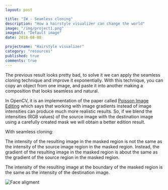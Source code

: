 ```yaml
---
layout: post

title: "IW - Seamless cloning"
description: "How a hairstyle visualizer can change the world"
image: "/img/project1.png"
imagealt: "Default image"
date: 2018-08-08

projectname: "Hairstyle visualizer"
category: "resources"
published: true
comments: true
---
```


The previous result looks pretty bad, to solve it we can apply the seamless cloning technique and improve it exponentially. With this technique, you can copy an object from one image, and paste it into another making a composition that looks seamless and natural. 

In OpenCV, it is an implementation of the paper called [Poisson Image Editing](http://www.irisa.fr/vista/Papers/2003_siggraph_perez.pdf) which says that working with image gradients instead of image intensities can produce much more realistic results.  So, if we blend the intensities (RGB values) of the source image with the destination image using a carefully created mask we will obtain a better edition result.

With seamless cloning: 

The intensity of the resulting image in the masked region is not the same as the intensity of the source image region in the masked region. Instead, the gradient of the resulting image in the masked region is about the same as the gradient of the source region in the masked region.

The intensity of the resulting image at the boundary of the masked region is the same as the intensity of the destination image.  


![Face aligment](../../../../postimgs/iw-seamless-cloning.png)
